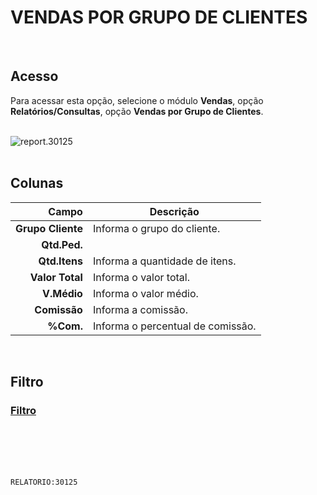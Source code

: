 # VENDAS POR GRUPO DE CLIENTES
<br>

## Acesso
Para acessar esta opção, selecione o módulo **Vendas**, opção **Relatórios/Consultas**, opção **Vendas por Grupo de Clientes**.
<br>
<br>

![report.30125](https://raw.githubusercontent.com/netforcews/docs-siscom/master/relatorios/imagens/report.30125.png)
<br>
<br>

## Colunas
Campo | Descrição
--:|---
**Grupo Cliente** | Informa o grupo do cliente.
**Qtd.Ped.** | 
**Qtd.Itens** | Informa a quantidade de itens.
**Valor Total** | Informa o valor total.
**V.Médio** | Informa o valor médio.
**Comissão** | Informa a comissão.
**%Com.** | Informa o percentual de comissão.
<br>

## Filtro
### [Filtro](/geral/rep-filtro-vendas.md)
<br>
<br>
<br>
<br>

```RELATORIO:30125```
